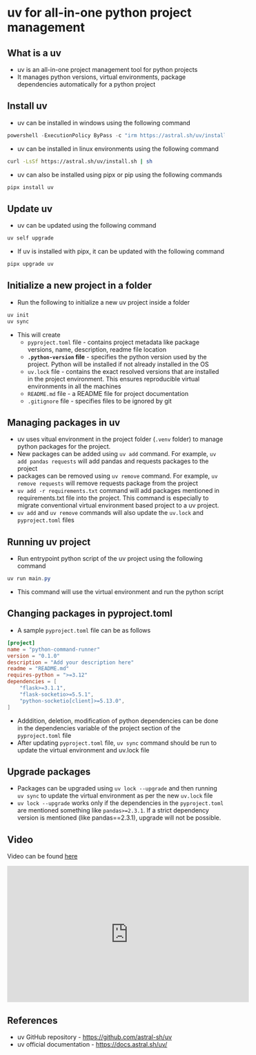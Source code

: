 # uv for all-in-one python project management

## What is a uv

- uv is an all-in-one project management tool for python projects
- It manages python versions, virtual environments, package dependencies automatically for a python project

## Install uv

- uv can be installed in windows using the following command

```powershell
powershell -ExecutionPolicy ByPass -c "irm https://astral.sh/uv/install.ps1 | iex"
```

- uv can be installed in linux environments using the following command

```bash
curl -LsSf https://astral.sh/uv/install.sh | sh
```

- uv can also be installed using pipx or pip using the following commands

```bash
pipx install uv
```

## Update uv

- uv can be updated using the following command

```powershell
uv self upgrade
```

- If uv is installed with pipx, it can be updated with the following command

```powershell
pipx upgrade uv
```

## Initialize a new project in a folder

- Run the following to initialize a new uv project inside a folder

```powershell
uv init
uv sync
```

- This will create
    - `pyproject.toml` file - contains project metadata like package versions, name, description, readme file location
    - **`.python-version` file** - specifies the python version used by the project. Python will be installed if not already installed in the OS
    - `uv.lock` file - contains the exact resolved versions that are installed in the project environment. This ensures reproducible virtual environments in all the machines
    - `README.md` file - a README file for project documentation
    - `.gitignore` file - specifies files to be ignored by git

## Managing packages in uv

- uv uses vitual environment in the project folder (`.venv` folder) to manage python packages for the project.
- New packages can be added using `uv add` command. For example, `uv add pandas requests` will add pandas and requests packages to the project
- packages can be removed using `uv remove` command. For example, `uv remove requests` will remove requests package from the project
- `uv add -r requirements.txt` command will add packages mentioned in requirements.txt file into the project. This command is especially to migrate conventional virtual environment based project to a uv project.
- `uv add` and `uv remove` commands will also update the `uv.lock` and `pyproject.toml` files

## Running uv project

- Run entrypoint python script of the uv project using the following command

```powershell
uv run main.py
```

- This command will use the virtual environment and run the python script

## Changing packages in pyproject.toml

- A sample `pyproject.toml` file can be as follows

```toml
[project]
name = "python-command-runner"
version = "0.1.0"
description = "Add your description here"
readme = "README.md"
requires-python = ">=3.12"
dependencies = [
    "flask>=3.1.1",
    "flask-socketio>=5.5.1",
    "python-socketio[client]>=5.13.0",
]
```

- Adddition, deletion, modification of python dependencies can be done in the dependencies variable of the project section of the `pyproject.toml` file
- After updating `pyproject.toml` file, `uv sync` command should be run to update the virtual environment and uv.lock file

## Upgrade packages

- Packages can be upgraded using `uv lock --upgrade` and then running `uv sync` to update the virtual environment as per the new `uv.lock` file
- `uv lock --upgrade` works only if the dependencies in the `pyproject.toml` are mentioned something like `pandas>=2.3.1`. If a strict dependency version is mentioned (like pandas==2.3.1), upgrade will not be possible.

## Video
Video can be found [here](https://youtu.be/HCoJXebQcsM?si=OpZEgzygdjkAVRY_)

<iframe width="560" height="315" src="https://www.youtube.com/embed/HCoJXebQcsM?si=O0vy_q2XSe2Wf73g" title="YouTube video player" frameborder="0" allow="accelerometer; autoplay; clipboard-write; encrypted-media; gyroscope; picture-in-picture; web-share" referrerpolicy="strict-origin-when-cross-origin" allowfullscreen></iframe>

## References

- uv GitHub repository - https://github.com/astral-sh/uv
- uv official documentation - https://docs.astral.sh/uv/
<!--stackedit_data:
eyJoaXN0b3J5IjpbMTIzOTY2MzUxMiwtMTE2MjU4NzUxOF19
-->